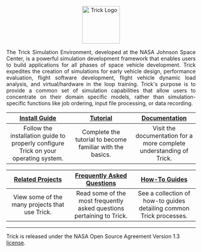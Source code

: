 <p align=center>
<img src="https://raw.github.com/nasa/Trick/master/trick-0.png" alt="Trick Logo" height=100px>
</p>

<p align=justify>
The Trick Simulation Environment, developed at the NASA Johnson Space Center, is a powerful simulation development framework that enables users to build applications for all phases of space vehicle development. Trick expedites the creation of simulations for early vehicle design, performance evaluation, flight software development, flight vehicle dynamic load analysis, and virtual/hardware in the loop training. Trick's purpose is to provide a common set of simulation capabilities that allow users to concentrate on their domain specific models, rather than simulation-specific functions like job ordering, input file processing, or data recording.
</p>

<table>
    <col width="33%">
    <col width="33%">
    <col width="33%">
    <thead>
        <tr>
            <th><a href="https://github.com/nasa/trick/wiki/Install-Guide">Install Guide</a></th>
            <th><a href="https://github.com/nasa/trick/wiki/Tutorial">Tutorial</a></th>
            <th><a href="https://github.com/nasa/trick/wiki/Documentation-Home">Documentation</a></th>
        </tr>
    </thead>
    <tbody>
        <tr align="center">
            <td>Follow the installation guide to properly configure Trick on your operating system.</td>
            <td>Complete the tutorial to become familiar with the basics.</td>
            <td>Visit the documentation for a more complete understanding of Trick.</td>
        </tr>
    </tbody>
</table>

<table>
    <col width="33%">
    <col width="33%">
    <col width="33%">
    <thead>
        <tr>
            <th><a href="https://github.com/nasa/trick/wiki/Related-Projects">Related Projects</a></th>
            <th><a href="https://github.com/nasa/trick/wiki/FAQ">Frequently Asked Questions</a></th>
            <th><a href="https://github.com/nasa/trick/wiki/How-To-Home">How-To Guides</a></th>
        </tr>
    </thead>
    <tbody>
        <tr align="center">
            <td>View some of the many projects that use Trick.</td>
            <td>Read some of the most frequently asked questions pertaining to Trick.</td>
            <td>See a collection of how-to guides detailing common Trick processes.</td>
        </tr>
    </tbody>
</table>

---

Trick is released under the NASA Open Source Agreement Version 1.3 [license](https://github.com/nasa/trick/blob/master/LICENSE).
